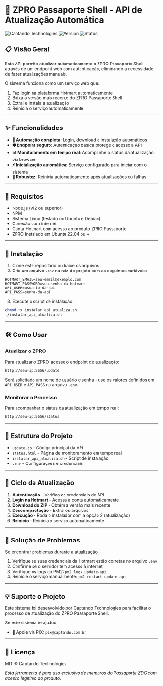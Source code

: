 # 🚀 ZPRO Passaporte Shell - API de Atualização Automática

![Captando Technologies](https://img.shields.io/badge/Feito%20por-Captando-8A2BE2?style=for-the-badge)
![Version](https://img.shields.io/badge/Versão-1.0.0-blue?style=for-the-badge)
![Status](https://img.shields.io/badge/Status-Ativo-success?style=for-the-badge)

## 📋 Visão Geral

Esta API permite atualizar automaticamente o ZPRO Passaporte Shell através de um endpoint web com autenticação, eliminando a necessidade de fazer atualizações manuais.

O sistema funciona como um serviço web que:
1. Faz login na plataforma Hotmart automaticamente
2. Baixa a versão mais recente do ZPRO Passaporte Shell
3. Extrai e instala a atualização
4. Reinicia o serviço automaticamente

---

## ✨ Funcionalidades

- **🔐 Automação completa**: Login, download e instalação automáticos
- **🛡️ Endpoint seguro**: Autenticação básica protege o acesso à API
- **📊 Monitoramento em tempo real**: Acompanhe o status da atualização via browser
- **⚡ Inicialização automática**: Serviço configurado para iniciar com o sistema
- **🤖 Robustez**: Reinicia automaticamente após atualizações ou falhas

---

## 🔧 Requisitos

- Node.js (v12 ou superior)
- NPM
- Sistema Linux (testado no Ubuntu e Debian)
- Conexão com internet
- Conta Hotmart com acesso ao produto ZPRO Passaporte
- ZPRO Instalado em Ubuntu 22.04 ou +

---

## 🚀 Instalação

1. Clone este repositório ou baixe os arquivos
2. Crie um arquivo `.env` na raiz do projeto com as seguintes variáveis:

```
HOTMART_EMAIL=seu-email@exemplo.com
HOTMART_PASSWORD=sua-senha-da-hotmart
API_USER=usuario-da-api
API_PASS=senha-da-api
```

3. Execute o script de instalação:

```bash
chmod +x instalar_api_atualiza.sh
./instalar_api_atualiza.sh
```

---

## 🛠️ Como Usar

### Atualizar o ZPRO

Para atualizar o ZPRO, acesse o endpoint de atualização:

```
http://seu-ip:5656/update
```

Será solicitado um nome de usuário e senha - use os valores definidos em `API_USER` e `API_PASS` no arquivo `.env`.

### Monitorar o Processo

Para acompanhar o status da atualização em tempo real:

```
http://seu-ip:5656/status
```

---

## 📁 Estrutura do Projeto

- `update.js` - Código principal da API
- `status.html` - Página de monitoramento em tempo real
- `instalar_api_atualiza.sh` - Script de instalação
- `.env` - Configurações e credenciais

---

## 🔄 Ciclo de Atualização

1. **Autenticação** - Verifica as credenciais de API
2. **Login na Hotmart** - Acessa a conta automaticamente
3. **Download do ZIP** - Obtém a versão mais recente
4. **Descompactação** - Extrai os arquivos
5. **Execução** - Roda o instalador com a opção 2 (atualização)
6. **Reinício** - Reinicia o serviço automaticamente

---

## 🛑 Solução de Problemas

Se encontrar problemas durante a atualização:

1. Verifique se suas credenciais da Hotmart estão corretas no arquivo `.env`
2. Confirme se o servidor tem acesso à internet
3. Verifique os logs do PM2: `pm2 logs update-api`
4. Reinicie o serviço manualmente: `pm2 restart update-api`

---

## 💡 Suporte o Projeto

Este sistema foi desenvolvido por Captando Technologies para facilitar o processo de atualização do ZPRO Passaporte Shell.

Se este sistema te ajudou:
- 🤝 Apoie via PIX: `pix@captando.com.br`

---

## 📜 Licença

MIT © Captando Technologies

*Esta ferramenta é para uso exclusivo de membros do Passaporte ZDG com acesso legítimo ao produto.*
